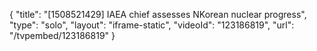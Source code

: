 {
    "title": "[1508521429] IAEA chief assesses NKorean nuclear progress",
    "type": "solo",
    "layout": "iframe-static",
    "videoId": "123186819",
    "url": "\/tvpembed\/123186819"
}